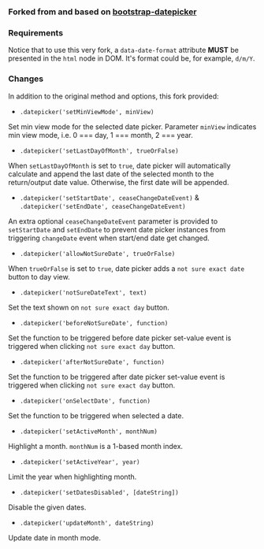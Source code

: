 ### Forked from and based on [bootstrap-datepicker](https://github.com/eternicode/bootstrap-datepicker/)

### Requirements

Notice that to use this very fork, a `data-date-format` attribute __MUST__ be presented in the `html` node in DOM. It's format could be, for example, `d/m/Y`.

### Changes

In addition to the original method and options, this fork provided:

* `.datepicker('setMinViewMode', minView)`

Set min view mode for the selected date picker. Parameter `minView` indicates min view mode, i.e. 0 === day, 1 === month, 2 === year.

* `.datepicker('setLastDayOfMonth', trueOrFalse)`

When `setLastDayOfMonth` is set to `true`, date picker will automatically calculate and append the last date of the selected month to the return/output date value. Otherwise, the first date will be appended.

* `.datepicker('setStartDate', ceaseChangeDateEvent)` & `.datepicker('setEndDate', ceaseChangeDateEvent)`

An extra optional `ceaseChangeDateEvent` parameter is provided to `setStartDate` and `setEndDate` to prevent date picker instances from triggering `changeDate` event when start/end date get changed.

* `.datepicker('allowNotSureDate', trueOrFalse)`

When `trueOrFalse` is set to `true`, date picker adds a `not sure exact date` button to day view.

* `.datepicker('notSureDateText', text)`

Set the text shown on `not sure exact day` button.

* `.datepicker('beforeNotSureDate', function)`

Set the function to be triggered before date picker set-value event is triggered when clicking `not sure exact day` button.

* `.datepicker('afterNotSureDate', function)`

Set the function to be triggered after date picker set-value event is triggered when clicking `not sure exact day` button.

* `.datepicker('onSelectDate', function)`

Set the function to be triggered when selected a date.

* `.datepicker('setActiveMonth', monthNum)`

Highlight a month. `monthNum` is a 1-based month index.

* `.datepicker('setActiveYear', year)`

Limit the year when highlighting month.


* `.datepicker('setDatesDisabled', [dateString])`

Disable the given dates.

* `.datepicker('updateMonth', dateString)`

Update date in month mode.
